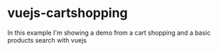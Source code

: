 # vuejs-cartshopping
In this example I'm showing a demo from a cart shopping and a basic products search with vuejs
